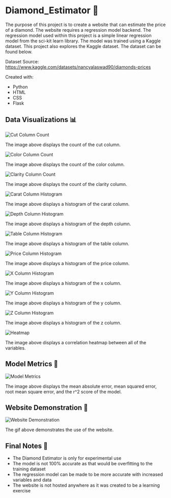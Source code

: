 # Diamond_Estimator 💎

The purpose of this project is to create a website that can estimate the price of a diamond. The website requires a regression model backend. The regression model used within this project is a simple linear regression model from the sci-kit learn library. The model was trained using a Kaggle dataset. This project also explores the Kaggle dataset. The dataset can be found below.


Dataset Source: https://www.kaggle.com/datasets/nancyalaswad90/diamonds-prices

Created with:

- Python
- HTML
- CSS
- Flask

## Data Visualizations 📊

![Cut Column Count](https://github.com/garlandzhao/Diamond_Estimator/blob/00f0067b6796f8297774e228737af2a39df165ac/media/cut%20column.png)

The image above displays the count of the cut column.

![Color Column Count](https://github.com/garlandzhao/Diamond_Estimator/blob/00f0067b6796f8297774e228737af2a39df165ac/media/color%20column.png)

The image above displays the count of the color column.

![Clarity Column Count](https://github.com/garlandzhao/Diamond_Estimator/blob/00f0067b6796f8297774e228737af2a39df165ac/media/clarity%20column.png)

The image above displays the count of the clarity column.

![Carat Column Histogram](https://github.com/garlandzhao/Diamond_Estimator/blob/00f0067b6796f8297774e228737af2a39df165ac/media/carat%20column.png)

The image above displays a histogram of the carat column.

![Depth Column Histogram](https://github.com/garlandzhao/Diamond_Estimator/blob/00f0067b6796f8297774e228737af2a39df165ac/media/depth%20column.png)

The image above displays a histogram of the depth column.

![Table Column Histogram](https://github.com/garlandzhao/Diamond_Estimator/blob/00f0067b6796f8297774e228737af2a39df165ac/media/table%20column.png)

The image above displays a histogram of the table column. 

![Price Column Histogram](https://github.com/garlandzhao/Diamond_Estimator/blob/00f0067b6796f8297774e228737af2a39df165ac/media/price%20column.png)

The image above displays a histogram of the price column.

![X Column Histogram](https://github.com/garlandzhao/Diamond_Estimator/blob/00f0067b6796f8297774e228737af2a39df165ac/media/x%20column.png)

The image above displays a histogram of the x column.

![Y Column Histogram](https://github.com/garlandzhao/Diamond_Estimator/blob/00f0067b6796f8297774e228737af2a39df165ac/media/y%20column.png)

The image above displays a histogram of the y column.

![Z Column Histogram](https://github.com/garlandzhao/Diamond_Estimator/blob/00f0067b6796f8297774e228737af2a39df165ac/media/z%20column.png)

The image above displays a histogram of the z column.


![Heatmap](https://github.com/garlandzhao/Diamond_Estimator/blob/00f0067b6796f8297774e228737af2a39df165ac/media/heatmap.png)

The image above displays a correlation heatmap between all of the variables.

## Model Metrics 🔢

![Model Metrics](https://github.com/garlandzhao/Diamond_Estimator/blob/00f0067b6796f8297774e228737af2a39df165ac/media/metrics.PNG)

The image above displays the mean absolute error, mean squared error, root mean square error, and the r^2 score of the model.

## Website Demonstration 🎥

![Website Demonstration](https://github.com/garlandzhao/Diamond_Estimator/blob/00f0067b6796f8297774e228737af2a39df165ac/media/website_demonstration.gif)

The gif above demonstrates the use of the website.

## Final Notes 📝

- The Diamond Estimator is only for experimental use
- The model is not 100% accurate as that would be overfitting to the training dataset
- The regression model can be made to be more accurate with increased variables and data
- The website is not hosted anywhere as it was created to be a learning exercise
